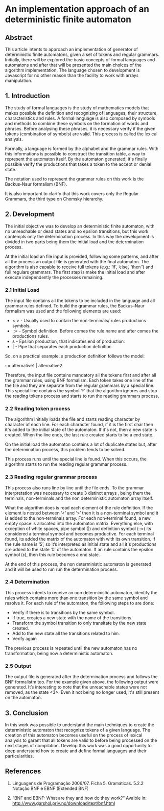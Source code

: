 # An implementation approach of an  deterministic finite automaton
## Abstract
  This article intents to approach an implementation of generator of deterministic finite automatons, given a set of tokens and regular grammars. Initially, there will be explored the basic concepts of formal languages and automatons and after that will be presented the main choices of the algorithm implementation. The language chosen to development is Javascript for no other reason than the facility to work with arrays manipulation.
## 1. Introduction
The study of formal languages is the study of mathematics models that makes possible the definition and recognizing of languages, their structure, characteristics and rules. A formal language is also composed by symbols and methods to combine these symbols on the formation of words and phrases. Before analysing these phrases, it is necessary verify if the given tokens (combination of symbols) are valid. This process is called  the lexical analysis. 
  
Formally, a language is formed by the alphabet and the grammar rules. With this informations is possible to construct the transition table, a way to represent the automaton itself. By the automaton generated, it's finally possible verify the productions that takes a token to the accept or denial state.
  
The notation used to represent the grammar rules on this work is the Backus-Naur formalism (BNF). 
  
It is also important to clarify that this work covers only the Regular Grammars, the third type on Chomsky hierarchy. 
## 2. Development
The initial objective was to develop an deterministic finite automaton, with no unreachable or dead states and no epsilon transitions, but this work contempls only the determination process. In this way the development is divided in two parts being them the initial load and the determination process.

At the initial load an file input is provided, following some patterns, and after all the process an output file is generated with the final automaton. The algorithm is also capable to receive full tokens (e.g.: ‘if’, ‘else’, ‘then’’) and full regulars grammars. The first step is make the initial load and after execute independently the processes remaining. 
### 2.1 Initial Load
The input file contains all the tokens to be included in the language and all grammar rules defined. To build the grammar rules, the Backus–Naur formalism was used and the following elements are used:

* < > - Usually used to contain the non-terminals/ rules productions symbols.
* ::= - Symbol definition. Before comes the rule name and after comes the productions rules.
* ε - Epsilon production, that indicates end of production.
* | - Pipe that separates each production definition

So, on a practical example, a production definition follows the model:
  
<ruleName> ::= alternative1<Transition> | alternative2<Transition>

Therefore, the input file contains mandatory all the tokens first and after all the grammar rules, using BNF formalism. Each token takes one line of the the file and they are separate from the regular grammars by a special line. This special line contains the symbol ‘☨’ that the algorithm ignores and stop the reading tokens process and starts to run the reading grammars process.
### 2.2 Reading token process 
The algorithm initially loads the file and starts reading character by character of each line. For each character found, if it is the first char then it's added to the initial state of the automaton. If it's not, then a new state is created. When the line ends, the last rule created starts to be a end state.

On the initial load the automaton contains a lot of duplicate states but, after the determination process, this problem tends to be solved.

This process runs until the special line is found. When this occurs, the algorithm starts to run the reading regular grammar process.
### 2.3 Reading regular grammar process 
This process also runs line by line until the file ends. To the grammar interpretation was necessary to create 3 distinct arrays , being them the terminals, non-terminals and the non deterministic automaton array itself.

What the algorithm does is read each element of the rule definition. If the element is nested between ‘<’ and ‘>’ then it is a non-terminal symbol and it is added to the non-terminals array. For each non-terminal found, a new empty space is allocated into the automaton matrix. Everything else, with exception of white spaces, pipe symbol (|) and definition symbol (::=) its considered a terminal symbol and becomes productive. For each terminal found, its added the matrix of the automaton with with its own transition. If the rule name is ‘S’, so it’s interpreted as initial state and all it´s productions are added to the state ‘0’ of the automaton. If an rule contains the epsilon symbol (ε), then this rule becomes a end state.

At the end of this process, the non deterministic automaton is generated and it will be used to run run the determination process.
### 2.4 Determination
This process intents to receive an non deterministic automaton, identify the rules which contains more than one transition by the same symbol and resolve it. For each rule of the automaton, the following steps to are done:

* Verify if there is to transitions by the same symbol.
* If true, creates a new state with the name of the transitions.
* Transform the symbol transition to only transitate by the new state created.
* Add to the new state all the transitions related to him.
* Verify again

The previous process is repeated until the new automaton has no transformation, being now a deterministic automaton.
### 2.5 Output
The output file is generated after the determination process and follows the BNF formalistm too. For the example given above, the following output were generated. It’s interesting to note that the unreachable states were not removed, as the state <3>. Even it not being no longer used, it's still present on the automaton.
## 3. Conclusion
In this work was possible to understand the main techniques to create the deterministic automaton that recognize tokens of a given language.  The creation of this automaton becomes useful on the process of lexical analysis to garant that all tokens are valid to before being processed on the next stages of compilation. Develop this work was a good opportunity to deep understand how to create and define formal languages and their particularities.
## References
1. Linguagens de Programação 2006/07. Ficha 5. Gramáticas. 5.2.2 Notação BNF e EBNF (Extended BNF)

2. “BNF and EBNF: What are they and how do they work?” Avaible in: <http://www.garshol.priv.no/download/text/bnf.html>
